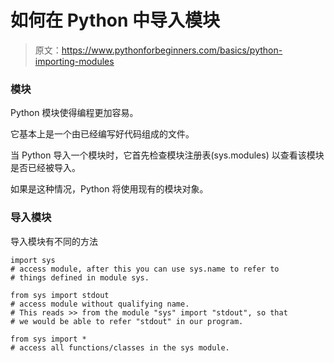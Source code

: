 # 如何在 Python 中导入模块

> 原文：<https://www.pythonforbeginners.com/basics/python-importing-modules>

### 模块

Python 模块使得编程更加容易。

它基本上是一个由已经编写好代码组成的文件。

当 Python 导入一个模块时，它首先检查模块注册表(sys.modules)
以查看该模块是否已经被导入。

如果是这种情况，Python 将使用现有的模块对象。

### 导入模块

导入模块有不同的方法

```
import sys    		
# access module, after this you can use sys.name to refer to
# things defined in module sys.

from sys import stdout  
# access module without qualifying name. 
# This reads >> from the module "sys" import "stdout", so that
# we would be able to refer "stdout" in our program.

from sys import *       
# access all functions/classes in the sys module. 
```